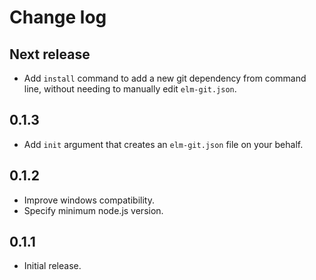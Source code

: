 # Change log

## Next release

* Add `install` command to add a new git dependency from command line, without needing to manually edit `elm-git.json`.

## 0.1.3

* Add `init` argument that creates an `elm-git.json` file on your behalf.

## 0.1.2

* Improve windows compatibility.
* Specify minimum node.js version.

## 0.1.1

* Initial release.
